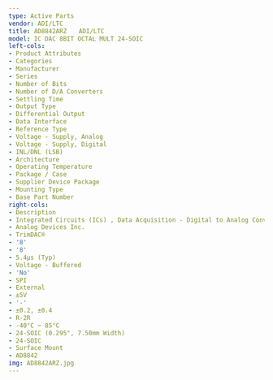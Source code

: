 ```yaml
---
type: Active Parts
vendor: ADI/LTC
title: AD8842ARZ　　ADI/LTC
model: IC DAC 8BIT OCTAL MULT 24-SOIC
left-cols:
- Product Attributes
- Categories
- Manufacturer
- Series
- Number of Bits
- Number of D/A Converters
- Settling Time
- Output Type
- Differential Output
- Data Interface
- Reference Type
- Voltage - Supply, Analog
- Voltage - Supply, Digital
- INL/DNL (LSB)
- Architecture
- Operating Temperature
- Package / Case
- Supplier Device Package
- Mounting Type
- Base Part Number
right-cols:
- Description
- Integrated Circuits (ICs) , Data Acquisition - Digital to Analog Converters (DAC)
- Analog Devices Inc.
- TrimDAC®
- '8'
- '8'
- 5.4µs (Typ)
- Voltage - Buffered
- 'No'
- SPI
- External
- ±5V
- '-'
- ±0.2, ±0.4
- R-2R
- -40°C ~ 85°C
- 24-SOIC (0.295", 7.50mm Width)
- 24-SOIC
- Surface Mount
- AD8842
img: AD8842ARZ.jpg
---
```

